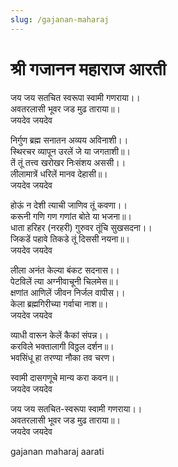 ```yaml
---
slug: /gajanan-maharaj
---
```


# श्री गजानन महाराज आरती
जय जय सतचित स्वरूपा स्वामी गणराया।।<br />
अवतरलासी भूवर जड मुढ ताराया॥।<br />
जयदेव जयदेव

निर्गुण ब्रह्म सनातन अव्यय अविनाशी।।<br />
स्थिरचर व्यापून उरलें जे या जगताशी॥।<br />
तें तूं तत्त्व खरोखर निःसंशय अससी।।<br />
लीलामात्रें धरिलें मानव देहासी॥।<br />
जयदेव जयदेव

होऊं न देशी त्याची जाणिव तूं कवणा।।<br />
करूनी गणि गण गणांत बोते या भजना॥।<br />
धाता हरिहर (नरहरी) गुरुवर तूंचि सुखसदना।।<br />
जिकडें पहावे तिकडे तूं दिससी नयना॥।<br />
जयदेव जयदेव

लीला अनंत केल्या बंकट सदनास।।<br />
पेटविलें त्या अग्नीवाचूनी चिलमेस॥।<br />
क्षणांत आणिलें जीवन निर्जल वापीस।।<br />
केला ब्रह्मगिरीच्या गर्वाचा नाश॥।<br />
जयदेव जयदेव

व्याधी वारून केलें कैकां संपन्न।।<br />
करविले भक्तालागी विठ्ठल दर्शन॥।<br />
भवसिंधू हा तरण्या नौका तव चरण।

स्वामी दासगणूचे मान्य करा कवन॥।<br />
जयदेव जयदेव

जय जय सतचित-स्वरूपा स्वामी गणराया।।<br />
अवतरलासी भूवर जड मुढ ताराया॥।<br />
जयदेव जयदेव


<span class='index-text'> gajanan maharaj aarati </span>